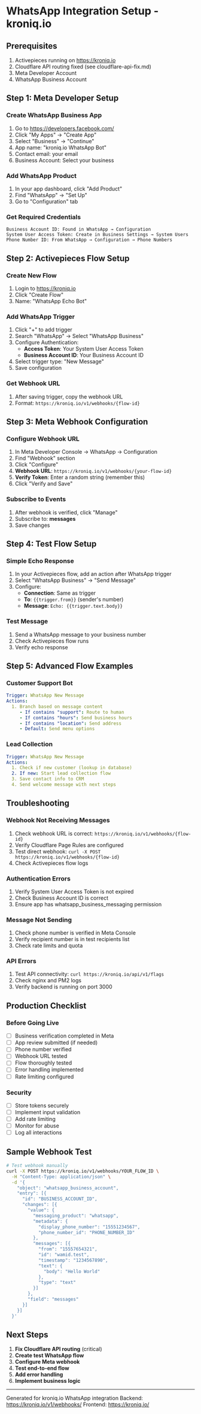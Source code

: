 # WhatsApp Integration Setup - kroniq.io

## Prerequisites
1. Activepieces running on https://kroniq.io
2. Cloudflare API routing fixed (see cloudflare-api-fix.md)
3. Meta Developer Account
4. WhatsApp Business Account

## Step 1: Meta Developer Setup

### Create WhatsApp Business App
1. Go to https://developers.facebook.com/
2. Click "My Apps" → "Create App"
3. Select "Business" → "Continue"
4. App name: "kroniq.io WhatsApp Bot"
5. Contact email: your email
6. Business Account: Select your business

### Add WhatsApp Product
1. In your app dashboard, click "Add Product"
2. Find "WhatsApp" → "Set Up"
3. Go to "Configuration" tab

### Get Required Credentials
```
Business Account ID: Found in WhatsApp → Configuration
System User Access Token: Create in Business Settings → System Users
Phone Number ID: From WhatsApp → Configuration → Phone Numbers
```

## Step 2: Activepieces Flow Setup

### Create New Flow
1. Login to https://kroniq.io
2. Click "Create Flow"
3. Name: "WhatsApp Echo Bot"

### Add WhatsApp Trigger
1. Click "+" to add trigger
2. Search "WhatsApp" → Select "WhatsApp Business"
3. Configure Authentication:
   - **Access Token**: Your System User Access Token
   - **Business Account ID**: Your Business Account ID
4. Select trigger type: "New Message"
5. Save configuration

### Get Webhook URL
1. After saving trigger, copy the webhook URL
2. Format: `https://kroniq.io/v1/webhooks/{flow-id}`

## Step 3: Meta Webhook Configuration

### Configure Webhook URL
1. In Meta Developer Console → WhatsApp → Configuration
2. Find "Webhook" section
3. Click "Configure"
4. **Webhook URL**: `https://kroniq.io/v1/webhooks/{your-flow-id}`
5. **Verify Token**: Enter a random string (remember this)
6. Click "Verify and Save"

### Subscribe to Events
1. After webhook is verified, click "Manage"
2. Subscribe to: **messages**
3. Save changes

## Step 4: Test Flow Setup

### Simple Echo Response
1. In your Activepieces flow, add an action after WhatsApp trigger
2. Select "WhatsApp Business" → "Send Message"
3. Configure:
   - **Connection**: Same as trigger
   - **To**: `{{trigger.from}}` (sender's number)
   - **Message**: `Echo: {{trigger.text.body}}`

### Test Message
1. Send a WhatsApp message to your business number
2. Check Activepieces flow runs
3. Verify echo response

## Step 5: Advanced Flow Examples

### Customer Support Bot
```yaml
Trigger: WhatsApp New Message
Actions:
  1. Branch based on message content
     - If contains "support": Route to human
     - If contains "hours": Send business hours
     - If contains "location": Send address
     - Default: Send menu options
```

### Lead Collection
```yaml
Trigger: WhatsApp New Message
Actions:
  1. Check if new customer (lookup in database)
  2. If new: Start lead collection flow
  3. Save contact info to CRM
  4. Send welcome message with next steps
```

## Troubleshooting

### Webhook Not Receiving Messages
1. Check webhook URL is correct: `https://kroniq.io/v1/webhooks/{flow-id}`
2. Verify Cloudflare Page Rules are configured
3. Test direct webhook: `curl -X POST https://kroniq.io/v1/webhooks/{flow-id}`
4. Check Activepieces flow logs

### Authentication Errors
1. Verify System User Access Token is not expired
2. Check Business Account ID is correct
3. Ensure app has whatsapp_business_messaging permission

### Message Not Sending
1. Check phone number is verified in Meta Console
2. Verify recipient number is in test recipients list
3. Check rate limits and quota

### API Errors
1. Test API connectivity: `curl https://kroniq.io/api/v1/flags`
2. Check nginx and PM2 logs
3. Verify backend is running on port 3000

## Production Checklist

### Before Going Live
- [ ] Business verification completed in Meta
- [ ] App review submitted (if needed)
- [ ] Phone number verified
- [ ] Webhook URL tested
- [ ] Flow thoroughly tested
- [ ] Error handling implemented
- [ ] Rate limiting configured

### Security
- [ ] Store tokens securely
- [ ] Implement input validation
- [ ] Add rate limiting
- [ ] Monitor for abuse
- [ ] Log all interactions

## Sample Webhook Test

```bash
# Test webhook manually
curl -X POST https://kroniq.io/v1/webhooks/YOUR_FLOW_ID \
  -H "Content-Type: application/json" \
  -d '{
    "object": "whatsapp_business_account",
    "entry": [{
      "id": "BUSINESS_ACCOUNT_ID",
      "changes": [{
        "value": {
          "messaging_product": "whatsapp",
          "metadata": {
            "display_phone_number": "15551234567",
            "phone_number_id": "PHONE_NUMBER_ID"
          },
          "messages": [{
            "from": "15557654321",
            "id": "wamid.test",
            "timestamp": "1234567890",
            "text": {
              "body": "Hello World"
            },
            "type": "text"
          }]
        },
        "field": "messages"
      }]
    }]
  }'
```

## Next Steps

1. **Fix Cloudflare API routing** (critical)
2. **Create test WhatsApp flow**
3. **Configure Meta webhook**
4. **Test end-to-end flow**
5. **Add error handling**
6. **Implement business logic**

---
Generated for kroniq.io WhatsApp integration
Backend: https://kroniq.io/v1/webhooks/
Frontend: https://kroniq.io/